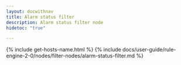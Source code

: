 ```yaml
---
layout: docwithnav
title: Alarm status filter
description: Alarm status filter node
hidetoc: "true"

---
```


{% include get-hosts-name.html %}
{% include docs/user-guide/rule-engine-2-0/nodes/filter-nodes/alarm-status-filter.md %}
